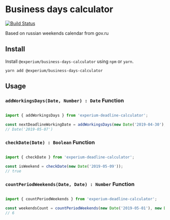 # Business days calculator

[![Build Status](https://travis-ci.com/experium/bussiness-days-calculator.svg?branch=master)](https://travis-ci.com/experium/bussiness-days-calculator)

Based on russian weekends calendar from gov.ru

## Install

Install `@experium/business-days-calculator` using `npm` or `yarn`.

```
yarn add @experium/business-days-calculator
```

## Usage

### `addWorkingsDays(Date, Number) : Date` Function
```javascript

import { addWorkingsDays } from 'experium-deadline-calculator';

const nextDeadlineWorkingDate = addWorkingsDays(new Date('2019-04-30'), 2);
// Date('2019-05-07')
```

### `checkDate(Date) : Boolean` Function
```javascript

import { checkDate } from 'experium-deadline-calculator';

const isWeekend = checkDate(new Date('2019-05-09'));
// true
```

### `countPeriodWeekends(Date, Date) : Number` Function
```javascript

import { countPeriodWeekends } from 'experium-deadline-calculator';

const weekendsCount = countPeriodWeekends(new Date('2019-05-01'), new Date('2019-05-09'));
// 6
```
